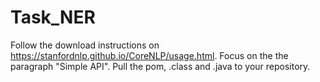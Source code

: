# Task_NER

Follow the download instructions on https://stanfordnlp.github.io/CoreNLP/usage.html.
Focus on the the paragraph "Simple API".
Pull the pom, .class and .java to your repository.  
